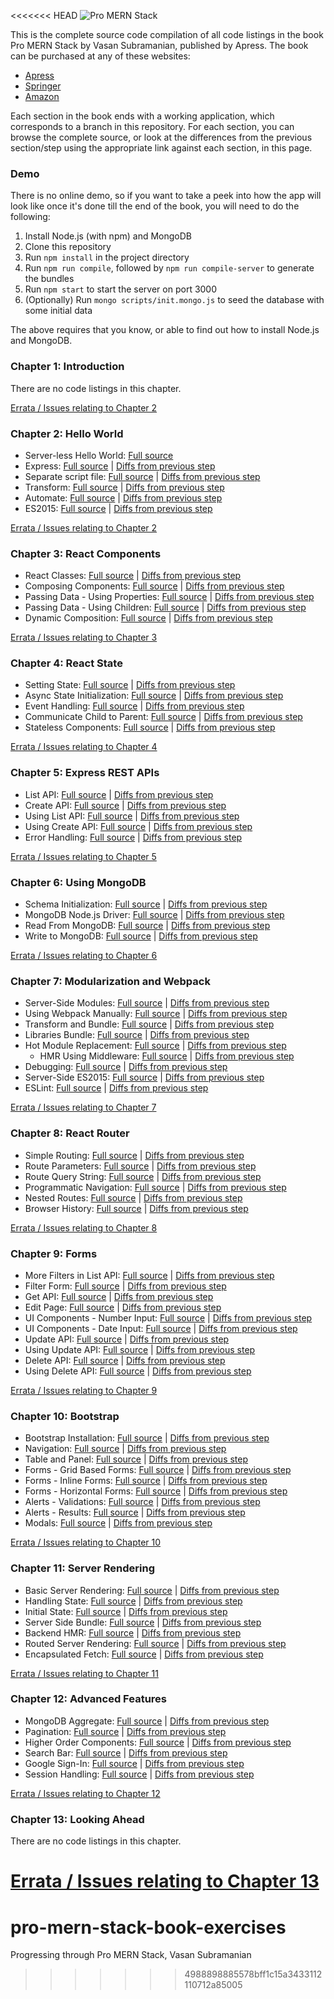 <<<<<<< HEAD
![Pro MERN Stack](https://images.springer.com/sgw/books/medium/9781484226520.jpg)

This is the complete source code compilation of all code listings in the book
Pro MERN Stack by Vasan Subramanian, published by Apress. The book can be purchased at any of these websites:

   * [Apress](http://www.apress.com/in/book/9781484226520)
   * [Springer](http://www.springer.com/gb/book/9781484226520)
   * [Amazon](https://www.amazon.com/Pro-MERN-Stack-Development-Express-ebook/dp/B06XDVC4SC)

Each section in the book ends with a working application, which corresponds to a branch in this
repository. For each section, you can browse the complete source, or look at the differences from
the previous section/step using the appropriate link against each section, in this page.

### Demo

There is no online demo, so if you want to take a peek into how the app will look like once it's
done till the end of the book, you will need to do the following:

   1. Install Node.js (with npm) and MongoDB
   2. Clone this repository
   3. Run `npm install` in the project directory
   4. Run `npm run compile`, followed by `npm run compile-server` to generate the bundles
   5. Run `npm start` to start the server on port 3000
   6. (Optionally) Run `mongo scripts/init.mongo.js` to seed the database with some initial data

The above requires that you know, or able to find out how to install Node.js and MongoDB.

### Chapter 1: Introduction

There are no code listings in this chapter.

[Errata / Issues relating to Chapter 2](../../milestone/1)

### Chapter 2: Hello World

   * Server-less Hello World: [Full source](../../tree/02-server-less-hello-world)
   * Express: [Full source](../../tree/02-express) | [Diffs from previous step](../../compare/02-server-less-hello-world...02-express)
   * Separate script file: [Full source](../../tree/02-separate-script-file) | [Diffs from previous step](../../compare/02-express...02-separate-script-file)
   * Transform: [Full source](../../tree/02-transform) | [Diffs from previous step](../../compare/02-separate-script-file...02-transform)
   * Automate: [Full source](../../tree/02-automate) | [Diffs from previous step](../../compare/02-transform...02-automate)
   * ES2015:  [Full source](../../tree/02-es2015) | [Diffs from previous step](../../compare/02-automate...02-es2015)

[Errata / Issues relating to Chapter 2](../../milestone/2)

### Chapter 3: React Components
   * React Classes:  [Full source](../../tree/03-react-classes) | [Diffs from previous step](../../compare/02-es2015...03-react-classes)
   * Composing Components:  [Full source](../../tree/03-composing-components) | [Diffs from previous step](../../compare/03-react-classes...03-composing-components)
   * Passing Data - Using Properties: [Full source](../../tree/03-passing-data--using-properties) | [Diffs from previous step](../../compare/03-composing-components...03-passing-data--using-properties)
   * Passing Data - Using Children: [Full source](../../tree/03-passing-data--using-children) | [Diffs from previous step](../../compare/03-passing-data--using-properties...03-passing-data--using-children)
   * Dynamic Composition: [Full source](../../tree/03-dynamic-composition) | [Diffs from previous step](../../compare/03-passing-data--using-children...03-dynamic-composition)

[Errata / Issues relating to Chapter 3](../../milestone/3)

### Chapter 4: React State
   * Setting State: [Full source](../../tree/04-setting-state) | [Diffs from previous step](../../compare/03-dynamic-composition...04-setting-state)
   * Async State Initialization: [Full source](../../tree/04-async-state-initialization) | [Diffs from previous step](../../compare/04-setting-state...04-async-state-initialization)
   * Event Handling: [Full source](../../tree/04-event-handling) | [Diffs from previous step](../../compare/04-async-state-initialization...04-event-handling)
   * Communicate Child to Parent: [Full source](../../tree/04-communicate-child-to-parent) | [Diffs from previous step](../../compare/04-event-handling...04-communicate-child-to-parent)
   * Stateless Components: [Full source](../../tree/04-stateless-components) | [Diffs from previous step](../../compare/04-communicate-child-to-parent...04-stateless-components)

[Errata / Issues relating to Chapter 4](../../milestone/4)

### Chapter 5: Express REST APIs
   * List API: [Full source](../../tree/05-list-api) | [Diffs from previous step](../../compare/04-stateless-components...05-list-api)
   * Create API: [Full source](../../tree/05-create-api) | [Diffs from previous step](../../compare/05-list-api...05-create-api)
   * Using List API: [Full source](../../tree/05-using-list-api) | [Diffs from previous step](../../compare/05-create-api...05-using-list-api)
   * Using Create API: [Full source](../../tree/05-using-create-api) | [Diffs from previous step](../../compare/05-using-list-api...05-using-create-api)
   * Error Handling: [Full source](../../tree/05-error-handling) | [Diffs from previous step](../../compare/05-using-create-api...05-error-handling)

[Errata / Issues relating to Chapter 5](../../milestone/5)

### Chapter 6: Using MongoDB
   * Schema Initialization: [Full source](../../tree/06-schema-initialization) | [Diffs from previous step](../../compare/05-error-handling...06-schema-initialization)
   * MongoDB Node.js Driver: [Full source](../../tree/06-mongodb-nodejs-driver) | [Diffs from previous step](../../compare/06-schema-initialization...06-mongodb-nodejs-driver)
   * Read From MongoDB: [Full source](../../tree/06-read-from-mongodb) | [Diffs from previous step](../../compare/06-mongodb-nodejs-driver...06-read-from-mongodb)
   * Write to MongoDB: [Full source](../../tree/06-write-to-mongodb) | [Diffs from previous step](../../compare/06-read-from-mongodb...06-write-to-mongodb)

[Errata / Issues relating to Chapter 6](../../milestone/6)

### Chapter 7: Modularization and Webpack
   * Server-Side Modules: [Full source](../../tree/07-server-side-modules) | [Diffs from previous step](../../compare/06-write-to-mongodb...07-server-side-modules)
   * Using Webpack Manually: [Full source](../../tree/07-using-webpack-manually) | [Diffs from previous step](../../compare/07-server-side-modules...07-using-webpack-manually)
   * Transform and Bundle: [Full source](../../tree/07-transform-and-bundle) | [Diffs from previous step](../../compare/07-using-webpack-manually...07-transform-and-bundle)
   * Libraries Bundle: [Full source](../../tree/07-libraries-bundle) | [Diffs from previous step](../../compare/07-transform-and-bundle...07-libraries-bundle)
   * Hot Module Replacement: [Full source](../../tree/07-hot-module-replacement) | [Diffs from previous step](../../compare/07-libraries-bundle...07-hot-module-replacement)
      * HMR Using Middleware: [Full source](../../tree/07-hmr-using-middleware) | [Diffs from previous step](../../compare/07-libraries-bundle...07-hmr-using-middleware)
   * Debugging: [Full source](../../tree/07-debugging) | [Diffs from previous step](../../compare/07-hot-module-replacement...07-debugging)
   * Server-Side ES2015: [Full source](../../tree/07-server-side-es2015) | [Diffs from previous step](../../compare/07-debugging...07-server-side-es2015)
   * ESLint: [Full source](../../tree/07-eslint) | [Diffs from previous step](../../compare/07-server-side-es2015...07-eslint)

[Errata / Issues relating to Chapter 7](../../milestone/7)

### Chapter 8: React Router
   * Simple Routing: [Full source](../../tree/08-simple-routing) | [Diffs from previous step](../../compare/07-eslint...08-simple-routing)
   * Route Parameters: [Full source](../../tree/08-route-parameters) | [Diffs from previous step](../../compare/08-simple-routing...08-route-parameters)
   * Route Query String: [Full source](../../tree/08-route-query-string) | [Diffs from previous step](../../compare/08-route-parameters...08-route-query-string)
   * Programmatic Navigation: [Full source](../../tree/08-programmatic-navigation) | [Diffs from previous step](../../compare/08-route-query-string...08-programmatic-navigation)
   * Nested Routes: [Full source](../../tree/08-nested-routes) | [Diffs from previous step](../../compare/08-programmatic-navigation...08-nested-routes)
   * Browser History: [Full source](../../tree/08-browser-history) | [Diffs from previous step](../../compare/08-nested-routes...08-browser-history)

[Errata / Issues relating to Chapter 8](../../milestone/8)

### Chapter 9: Forms
   * More Filters in List API: [Full source](../../tree/09-more-filters-in-list-api) | [Diffs from previous step](../../compare/08-browser-history...09-more-filters-in-list-api)
   * Filter Form:  [Full source](../../tree/09-filter-form) | [Diffs from previous step](../../compare/09-more-filters-in-list-api...09-filter-form)
   * Get API: [Full source](../../tree/09-get-api) | [Diffs from previous step](../../compare/09-filter-form...09-get-api)
   * Edit Page: [Full source](../../tree/09-edit-page) | [Diffs from previous step](../../compare/09-get-api...09-edit-page)
   * UI Components - Number Input: [Full source](../../tree/09-ui-components--number-input) | [Diffs from previous step](../../compare/09-edit-page...09-ui-components--number-input)
   * UI Components - Date Input: [Full source](../../tree/09-ui-components--date-input) | [Diffs from previous step](../../compare/09-ui-components--number-input...09-ui-components--date-input)
   * Update API: [Full source](../../tree/09-update-api) | [Diffs from previous step](../../compare/09-ui-components--date-input...09-update-api)
   * Using Update API: [Full source](../../tree/09-using-update-api) | [Diffs from previous step](../../compare/09-update-api...09-using-update-api)
   * Delete API: [Full source](../../tree/09-delete-api) | [Diffs from previous step](../../compare/09-using-update-api...09-delete-api)
   * Using Delete API: [Full source](../../tree/09-using-delete-api) | [Diffs from previous step](../../compare/09-delete-api...09-using-delete-api)

[Errata / Issues relating to Chapter 9](../../milestone/9)

### Chapter 10: Bootstrap
   * Bootstrap Installation: [Full source](../../tree/10-bootstrap-installation) | [Diffs from previous step](../../compare/09-using-delete-api...10-bootstrap-installation)
   * Navigation: [Full source](../../tree/10-navigation) | [Diffs from previous step](../../compare/10-bootstrap-installation...10-navigation)
   * Table and Panel: [Full source](../../tree/10-table-and-panel) | [Diffs from previous step](../../compare/10-navigation...10-table-and-panel)
   * Forms - Grid Based Forms: [Full source](../../tree/10-forms--grid-based-forms) | [Diffs from previous step](../../compare/10-table-and-panel...10-forms--grid-based-forms)
   * Forms - Inline Forms: [Full source](../../tree/10-forms--inline-forms) | [Diffs from previous step](../../compare/10-forms--grid-based-forms...10-forms--inline-forms)
   * Forms - Horizontal Forms: [Full source](../../tree/10-forms--horizontal-forms) | [Diffs from previous step](../../compare/10-forms--inline-forms...10-forms--horizontal-forms)
   * Alerts - Validations: [Full source](../../tree/10-alerts--validations) | [Diffs from previous step](../../compare/10-forms--horizontal-forms...10-alerts--validations)
   * Alerts - Results: [Full source](../../tree/10-alerts--results) | [Diffs from previous step](../../compare/10-alerts--validations...10-alerts--results)
   * Modals: [Full source](../../tree/10-modals) | [Diffs from previous step](../../compare/10-alerts--results...10-modals)

[Errata / Issues relating to Chapter 10](../../milestone/10)

### Chapter 11: Server Rendering
   * Basic Server Rendering: [Full source](../../tree/11-basic-server-rendering) | [Diffs from previous step](../../compare/10-modals...11-basic-server-rendering)
   * Handling State: [Full source](../../tree/11-handling-state) | [Diffs from previous step](../../compare/11-basic-server-rendering...11-handling-state)
   * Initial State: [Full source](../../tree/11-initial-state) | [Diffs from previous step](../../compare/11-handling-state...11-initial-state)
   * Server Side Bundle: [Full source](../../tree/11-server-side-bundle) | [Diffs from previous step](../../compare/11-initial-state...11-server-side-bundle)
   * Backend HMR: [Full source](../../tree/11-backend-hmr) | [Diffs from previous step](../../compare/11-server-side-bundle...11-backend-hmr)
   * Routed Server Rendering: [Full source](../../tree/11-routed-server-rendering) | [Diffs from previous step](../../compare/11-backend-hmr...11-routed-server-rendering)
   * Encapsulated Fetch: [Full source](../../tree/11-encapsulated-fetch) | [Diffs from previous step](../../compare/11-routed-server-rendering...11-encapsulated-fetch)

[Errata / Issues relating to Chapter 11](../../milestone/11)

### Chapter 12: Advanced Features
   * MongoDB Aggregate: [Full source](../../tree/12-mongodb-aggregate) | [Diffs from previous step](../../compare/11-encapsulated-fetch...12-mongodb-aggregate)
   * Pagination: [Full source](../../tree/12-pagination) | [Diffs from previous step](../../compare/12-mongodb-aggregate...12-pagination)
   * Higher Order Components: [Full source](../../tree/12-higher-order-components) | [Diffs from previous step](../../compare/12-pagination...12-higher-order-components)
   * Search Bar: [Full source](../../tree/12-search-bar) | [Diffs from previous step](../../compare/12-higher-order-components...12-search-bar)
   * Google Sign-In: [Full source](../../tree/12-google-sign-in) | [Diffs from previous step](../../compare/12-search-bar...12-google-sign-in)
   * Session Handling: [Full source](../../tree/12-session-handling) | [Diffs from previous step](../../compare/12-google-sign-in...12-session-handling)

[Errata / Issues relating to Chapter 12](../../milestone/12)

### Chapter 13: Looking Ahead

There are no code listings in this chapter.

[Errata / Issues relating to Chapter 13](../../milestone/13)
=======
# pro-mern-stack-book-exercises
Progressing through Pro MERN Stack, Vasan Subramanian
>>>>>>> 4988898885578bff1c15a3433112110712a85005
